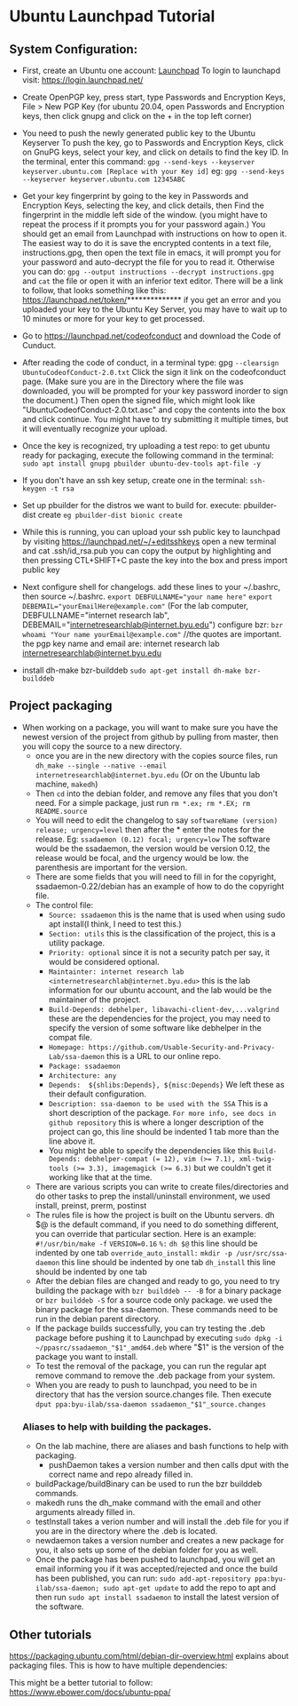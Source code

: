 # Ubuntu Launchpad Tutorial

## System Configuration:

- First, create an Ubuntu one account: [Launchpad](https://login.launchpad.net/)
To login to launchapd visit: <https://login.launchpad.net/>

- Create OpenPGP key, press start, type Passwords and Encryption Keys, File > New PGP Key (for ubuntu 20.04, open Passwords and Encryption keys, then click gnupg and click on the + in the top left corner)

- You need to push the newly generated public key to the Ubuntu Keyserver
To push the key, go to Passwords and Encryption Keys, click on GnuPG keys, select your key, and click on details to find the key ID. In the terminal, enter this command: `gpg --send-keys --keyserver keyserver.ubuntu.com [Replace with your Key id]`
eg: `gpg --send-keys --keyserver keyserver.ubuntu.com 12345ABC`

- Get your key fingerprint by going to the key in Passwords and Encryption Keys, selecting the key, and click details, then Find the fingerprint in the middle left side of the window. (you might have to repeat the process if it prompts you for your password again.) You should get an email from Launchpad with instructions on how to open it. The easiest way to do it is save the encrypted contents in a text file, instructions.gpg, then open the text file in emacs, it will prompt you for your password and auto-decrypt the file for you to read it. Otherwise you can do: `gpg --output instructions --decrypt instructions.gpg` and `cat` the file or open it with an inferior text editor.
There will be a link to follow, that looks something like this: https://launchpad.net/token/************** if you get an error and you uploaded your key to the Ubuntu Key Server, you may have to wait up to 10 minutes or more for your key to get processed.


- Go to <https://launchpad.net/codeofconduct> and download the Code of Cunduct.

- After reading the code of conduct, in a terminal type: gpg `--clearsign UbuntuCodeofConduct-2.0.txt`
Click the sign it link on the codeofconduct page.
(Make sure you are in the Directory where the file was downloaded, you will be prompted for your key password inorder to sign the document.) Then open the signed file, which might look like "UbuntuCodeofConduct-2.0.txt.asc" and copy the contents into the box and click continue.
You might have to try submitting it multiple times, but it will eventually recognize your upload.

- Once the key is recognized, try uploading a test repo:
to get ubuntu ready for packaging, execute the following command in the terminal:
`sudo apt install gnupg pbuilder ubuntu-dev-tools apt-file -y`

- If you don't have an ssh key setup, create one in the terminal: `ssh-keygen -t rsa`

- Set up pbuilder for the distros we want to build for. execute: pbuilder-dist <release> create
`eg pbuilder-dist bionic create`

- While this is running, you can upload your ssh public key to launchpad by visiting <https://launchpad.net/~/+editsshkeys>
open a new terminal and cat .ssh/id_rsa.pub
you can copy the output by highlighting and then pressing CTL+SHIFT+C
paste the key into the box and press import public key

- Next configure shell for changelogs.
add these lines to your ~/.bashrc, then source ~/.bashrc.
`export DEBFULLNAME="your name here"`
`export DEBEMAIL="yourEmailHere@example.com"`
(For the lab computer, DEBFULLNAME="internet research lab", DEBEMAIL="internetresearchlab@internet.byu.edu")
configure bzr: `bzr whoami "Your name yourEmail@example.com"` //the quotes are important.
the pgp key name and email are: internet research lab <internetresearchlab@internet.byu.edu> <email>

- install dh-make bzr-builddeb `sudo apt-get install dh-make bzr-builddeb`

## Project packaging

- When working on a package, you will want to make sure you have the newest version of the project from github by pulling from master, then you will copy the source to a new directory.
    - once you are in the new directory with the copies source files, run `dh_make --single --native --email internetresearchlab@internet.byu.edu` (Or on the Ubuntu lab machine, `makedh`)
    - Then `cd` into the debian folder, and remove any files that you don't need. For a simple package, just run `rm *.ex; rm *.EX; rm README.source`
    - You will need to edit the changelog to say `softwareName (version) release; urgency=level` then after the * enter the notes for the release.
    Eg: `ssadaemon (0.12) focal; urgency=low` The software would be the ssadaemon, the version would be version 0.12, the release would be focal, and the urgency would be low. the parenthesis are important for the version.
    - There are some fields that you will need to fill in for the copyright, ssadaemon-0.22/debian has an example of how to do the copyright file.
    - The control file:
        - `Source: ssadaemon` this is the name that is used when using sudo apt install(I think, I need to test this.)
        - `Section: utils` this is the classification of the project, this is a utility package.
        - `Priority: optional` since it is not a security patch per say, it would be considered optional.
        - `Maintainter: internet research lab <internetresearchlab@internet.byu.edu>` this is the lab information for our ubuntu account, and the lab would be the maintainer of the project.
        - `Build-Depends: debhelper, libavachi-client-dev,...valgrind` these are the dependencies for the project, you may need to specify the version of some software like debhelper in the compat file.
        - `Homepage: https://github.com/Usable-Security-and-Privacy-Lab/ssa-daemon` this is a URL to our online repo.
        - `Package: ssadaemon` 
        - `Architecture: any`
        - `Depends:  ${shlibs:Depends}, ${misc:Depends}` We left these as their default configuration.
        - `Description: ssa-daemon to be used with the SSA` This is a short description of the package.
        `For more info, see docs in github repository` this is where a longer description of the project can go, this line should be indented 1 tab more than the line above it.
        - You might be able to specify the dependencies like this `Build-Depends: debhelper-compat (= 12), vim (>= 7.1), xml-twig-tools (>= 3.3), imagemagick (>= 6.3)` but we couldn't get it working like that at the time.
    - There are various scripts you can write to create files/directories and do other tasks to prep the install/uninstall environment, we used install, preinst, prerm, postinst
    - The rules file is how the project is built on the Ubuntu servers. dh $@ is the default command, if you need to do something different, you can override that particular section.
    Here is an example:
    `#!/usr/bin/make -f`
    `VERSION=0.16`
    `%:`
        `dh $@` this line should be indented by one tab
    `override_auto_install:`
	`mkdir -p /usr/src/ssa-daemon` this line should be indented by one tab
	`dh_install` this line should be indented by one tab
    - After the debian files are changed and ready to go, you need to try building the package with `bzr builddeb -- -B` for a binary package or `bzr builddeb -S` for a source code only package.
    we used the binary package for the ssa-daemon. These commands need to be run in the debian parent directory.
    - If the package builds successfully, you can try testing the .deb package before pushing it to Launchpad by executing `sudo dpkg -i ~/ppasrc/ssadaemon_"$1"_amd64.deb` where "$1" is the version of the package you want to install.
    - To test the removal of the package, you can run the regular apt remove command to remove the .deb package from your system.
    - When you are ready to push to launchpad, you need to be in directory that has the version source.changes file. Then execute `dput ppa:byu-ilab/ssa-daemon ssadaemon_"$1"_source.changes`
    ### Aliases to help with building the packages.
    - On the lab machine, there are aliases and bash functions to help with packaging.
        - pushDaemon takes a version number and then calls dput with the correct name and repo already filled in.
	- buildPackage/buildBinary can be used to run the bzr builddeb commands.
	- makedh runs the dh_make command with the email and other arguments already filled in.
	- testInstall takes a verion number and will install the .deb file for you if you are in the directory where the .deb is located.
	- newdaemon takes a version number and creates a new package for you, it also sets up some of the debian folder for you as well.
    - Once the package has been pushed to launchpad, you will get an email informing you if it was accepted/rejected and once the build has been published, you can run:
    `sudo add-apt-repository ppa:byu-ilab/ssa-daemon; sudo apt-get update` to add the repo to apt and then run `sudo apt install ssadaemon` to install the latest version of the software.
    
## Other tutorials

<https://packaging.ubuntu.com/html/debian-dir-overview.html> explains about packaging files.
This is how to have multiple dependencies:


This might be a better tutorial to follow: <https://www.ebower.com/docs/ubuntu-ppa/>
